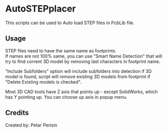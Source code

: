 # AutoSTEPplacer
This scripts can be used to Auto load STEP files in PcbLib file.


## Usage
STEP files need to have the same name as footprints.\
If names are not 100% same, you can use "Smart Name Detection" that will try to find corrent 3D model by removing last characters in footprint name.

"Include Subfolders" option will include subfolders into detection if 3D model is found, script will remove existing 3D models from footprint if "Delete Existing models is checked".

Most 3D CAD tools have Z axis that points up - except SolidWorks, which has Y pointing up. You can choose up axis in popup menu.


## Credits
Created by: Petar Perisin